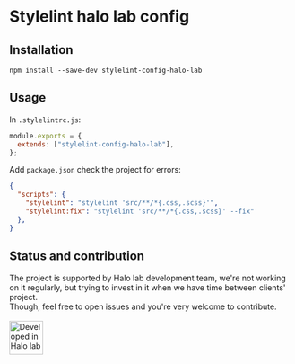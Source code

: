 # Stylelint halo lab config

## Installation
```
npm install --save-dev stylelint-config-halo-lab
```

## Usage
In ```.stylelintrc.js```:
```js
module.exports = {
  extends: ["stylelint-config-halo-lab"],
};
```

Add ```package.json``` сheck the project for errors: 
```json
{
  "scripts": {
    "stylelint": "stylelint 'src/**/*{.css,.scss}'",
    "stylelint:fix": "stylelint 'src/**/*{.css,.scss}' --fix"
  },
}
```

## Status and contribution
The project is supported by Halo lab development team, we're not working on it regularly, but trying to invest in it when we have time between clients' project. <br />
Though, feel free to open issues and you're very welcome to contribute. 
 <br />
  <br />
<a href="https://www.halo-lab.com/?utm_source=github-brifinator-3000">
    <img src="http://api.halo-lab.com/wp-content/uploads/dev_halo.svg" alt="Developed in Halo lab" height="60">
</a>
